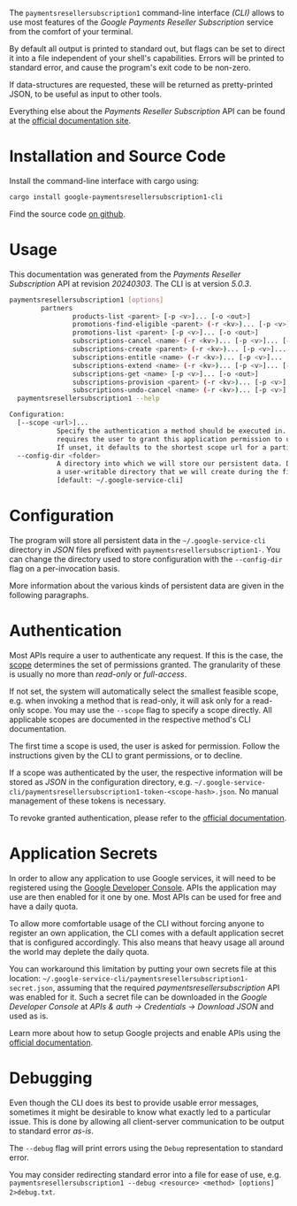 <!---
DO NOT EDIT !
This file was generated automatically from 'src/generator/templates/cli/README.md.mako'
DO NOT EDIT !
-->
The `paymentsresellersubscription1` command-line interface *(CLI)* allows to use most features of the *Google Payments Reseller Subscription* service from the comfort of your terminal.

By default all output is printed to standard out, but flags can be set to direct it into a file independent of your shell's
capabilities. Errors will be printed to standard error, and cause the program's exit code to be non-zero.

If data-structures are requested, these will be returned as pretty-printed JSON, to be useful as input to other tools.

Everything else about the *Payments Reseller Subscription* API can be found at the
[official documentation site](https://developers.google.com/payments/reseller/subscription/).

# Installation and Source Code

Install the command-line interface with cargo using:

```bash
cargo install google-paymentsresellersubscription1-cli
```

Find the source code [on github](https://github.com/Byron/google-apis-rs/tree/main/gen/paymentsresellersubscription1-cli).

# Usage

This documentation was generated from the *Payments Reseller Subscription* API at revision *20240303*. The CLI is at version *5.0.3*.

```bash
paymentsresellersubscription1 [options]
        partners
                products-list <parent> [-p <v>]... [-o <out>]
                promotions-find-eligible <parent> (-r <kv>)... [-p <v>]... [-o <out>]
                promotions-list <parent> [-p <v>]... [-o <out>]
                subscriptions-cancel <name> (-r <kv>)... [-p <v>]... [-o <out>]
                subscriptions-create <parent> (-r <kv>)... [-p <v>]... [-o <out>]
                subscriptions-entitle <name> (-r <kv>)... [-p <v>]... [-o <out>]
                subscriptions-extend <name> (-r <kv>)... [-p <v>]... [-o <out>]
                subscriptions-get <name> [-p <v>]... [-o <out>]
                subscriptions-provision <parent> (-r <kv>)... [-p <v>]... [-o <out>]
                subscriptions-undo-cancel <name> (-r <kv>)... [-p <v>]... [-o <out>]
  paymentsresellersubscription1 --help

Configuration:
  [--scope <url>]...
            Specify the authentication a method should be executed in. Each scope
            requires the user to grant this application permission to use it.
            If unset, it defaults to the shortest scope url for a particular method.
  --config-dir <folder>
            A directory into which we will store our persistent data. Defaults to
            a user-writable directory that we will create during the first invocation.
            [default: ~/.google-service-cli]

```

# Configuration

The program will store all persistent data in the `~/.google-service-cli` directory in *JSON* files prefixed with `paymentsresellersubscription1-`.  You can change the directory used to store configuration with the `--config-dir` flag on a per-invocation basis.

More information about the various kinds of persistent data are given in the following paragraphs.

# Authentication

Most APIs require a user to authenticate any request. If this is the case, the [scope][scopes] determines the 
set of permissions granted. The granularity of these is usually no more than *read-only* or *full-access*.

If not set, the system will automatically select the smallest feasible scope, e.g. when invoking a
method that is read-only, it will ask only for a read-only scope. 
You may use the `--scope` flag to specify a scope directly. 
All applicable scopes are documented in the respective method's CLI documentation.

The first time a scope is used, the user is asked for permission. Follow the instructions given 
by the CLI to grant permissions, or to decline.

If a scope was authenticated by the user, the respective information will be stored as *JSON* in the configuration
directory, e.g. `~/.google-service-cli/paymentsresellersubscription1-token-<scope-hash>.json`. No manual management of these tokens
is necessary.

To revoke granted authentication, please refer to the [official documentation][revoke-access].

# Application Secrets

In order to allow any application to use Google services, it will need to be registered using the 
[Google Developer Console][google-dev-console]. APIs the application may use are then enabled for it
one by one. Most APIs can be used for free and have a daily quota.

To allow more comfortable usage of the CLI without forcing anyone to register an own application, the CLI
comes with a default application secret that is configured accordingly. This also means that heavy usage
all around the world may deplete the daily quota.

You can workaround this limitation by putting your own secrets file at this location: 
`~/.google-service-cli/paymentsresellersubscription1-secret.json`, assuming that the required *paymentsresellersubscription* API 
was enabled for it. Such a secret file can be downloaded in the *Google Developer Console* at 
*APIs & auth -> Credentials -> Download JSON* and used as is.

Learn more about how to setup Google projects and enable APIs using the [official documentation][google-project-new].


# Debugging

Even though the CLI does its best to provide usable error messages, sometimes it might be desirable to know
what exactly led to a particular issue. This is done by allowing all client-server communication to be 
output to standard error *as-is*.

The `--debug` flag will print errors using the `Debug` representation to standard error.

You may consider redirecting standard error into a file for ease of use, e.g. `paymentsresellersubscription1 --debug <resource> <method> [options] 2>debug.txt`.


[scopes]: https://developers.google.com/+/api/oauth#scopes
[revoke-access]: http://webapps.stackexchange.com/a/30849
[google-dev-console]: https://console.developers.google.com/
[google-project-new]: https://developers.google.com/console/help/new/
